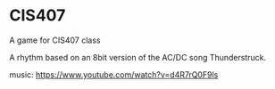 # CIS407
A game for CIS407 class

A rhythm based on an 8bit version of the AC/DC song Thunderstruck.

music: 
https://www.youtube.com/watch?v=d4R7rQ0F9ls
